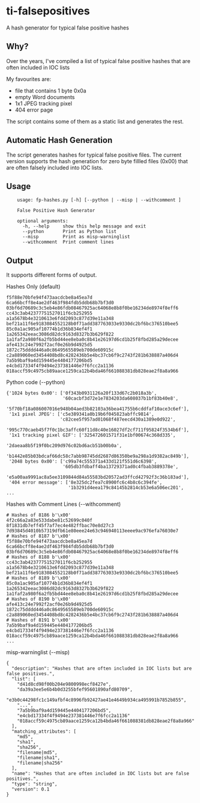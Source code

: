 # ti-falsepositives
A hash generator for typical false positive hashes

## Why?

Over the years, I've compiled a list of typical false positive hashes that are often included in IOC lists 

My favourites are: 
- file that contains 1 byte 0x0a 
- empty Word documents 
- 1x1 JPEG tracking pixel
- 404 error page

The script contains some of them as a static list and generates the rest.

## Automatic Hash Generation

The script generates hashes for typical false positive files. The current version supports the hash generation for zero byte fillled files (0x00) that are often falsely included into IOC lists.

## Usage

```
    usage: fp-hashes.py [-h] [--python | --misp | --withcomment ]

    False Positive Hash Generator

    optional arguments:
      -h, --help     show this help message and exit
      --python       Print as Python list
      --misp         Print as misp-warninglist
      --withcomment  Print comment lines
```

## Output

It supports different forms of output.

Hashes Only (default)
```
f5f88e70bfe94f473aacdcbe8a45ea7d
6ca66bcff8e4ae2df463f984fdb5ddb68b7bf3d0
03bf6d70689c3c5eb4e86fdb08467925ac64068e8b8f0be16234de8974f8eff6
cc43c3ab42377751527011f6cb252955
a1a5678b4e3210613e6fdd2093c877d39e11a348
bef21a11f6e9183084552128b0f71add387763033e9330dc2bf6bc376510bee5
85c0a1ac905af10774b1d36b834ef4f1
1a265342eeac3086d82dc9163d8327b3b629f822
1a1faf2a980f6a2fb5bd44ee8eba0c8b41e26197d6cd1b25f8fbd285a29decee
afe413c24e7992f2acf0e26b9d4925d5
1872c75dddd446a0c8649565589eb700de60915c
c2a889060ed3454408bd8c4282436b5e4bc37cb6f9c2743f281b638887a406d4
7a5b9baf9a4d159445e4404177206bd5
e4cbd17334f4f9494e237381446e7f6fcc2a1136
018accf59c4975cb89aace1259ca12b4bda46f661088381db828eae2f8a8a966
```

Python code (--python)
```
{'1024 bytes 0x00': ['0f343b0931126a20f133d67c2b018a3b',
                     '60cacbf3d72e1e7834203da608037b1bf83b40e8',
                     '5f70bf18a086007016e948b04aed3b82103a36bea41755b6cddfaf10ace3c6ef'],
 '1x1 pixel JPEG': ['c5e389341a0b19b6f045823abffc9814',
                    'c82cee5f957ad01068f487eecd430a1389e0d922',
                    '995c770caeb45f7f0c1bc3affc60f11d8c40e16027df2cf711f95824f3534b6f'],
 '1x1 tracking pixel GIF': ['325472601571f31e1bf00674c368d335',
                            '2daeaa8b5f19f0bc209d976c02bd6acb51b00b0a',
                            'b1442e85b03bdcaf66dc58c7abb98745dd2687d86350be9a298a1d9382ac849b'],
 '2048 bytes 0x00': ['c99a74c555371a433d121f551d6c6398',
                     '605db3fdbaff4ba13729371ad0c4fbab3889378e',
                     'e5a00aa9991ac8a5ee3109844d84a55583bd20572ad3ffcd42792f3c36b183ad'],
 '404 error message': ['8e325dc2fea7c8900fc6c4b8c6c394fe',
                       '1b3291d4eea179c84145b2814cb53e6a506ec201',
...
```

Hashes with Comment Lines (--withcomment)
```
# Hashes of 8186 b'\x00'
4f2c66a2a83e533dabe81c52699c040f
8f1831db7eff45f7af7ec4e482ffbac70e8d27c3
7d93845d4010b57319dfb61e80eee24e63c946940113eeee9ac976efa76030e7
# Hashes of 8187 b'\x00'
f5f88e70bfe94f473aacdcbe8a45ea7d
6ca66bcff8e4ae2df463f984fdb5ddb68b7bf3d0
03bf6d70689c3c5eb4e86fdb08467925ac64068e8b8f0be16234de8974f8eff6
# Hashes of 8188 b'\x00'
cc43c3ab42377751527011f6cb252955
a1a5678b4e3210613e6fdd2093c877d39e11a348
bef21a11f6e9183084552128b0f71add387763033e9330dc2bf6bc376510bee5
# Hashes of 8189 b'\x00'
85c0a1ac905af10774b1d36b834ef4f1
1a265342eeac3086d82dc9163d8327b3b629f822
1a1faf2a980f6a2fb5bd44ee8eba0c8b41e26197d6cd1b25f8fbd285a29decee
# Hashes of 8190 b'\x00'
afe413c24e7992f2acf0e26b9d4925d5
1872c75dddd446a0c8649565589eb700de60915c
c2a889060ed3454408bd8c4282436b5e4bc37cb6f9c2743f281b638887a406d4
# Hashes of 8191 b'\x00'
7a5b9baf9a4d159445e4404177206bd5
e4cbd17334f4f9494e237381446e7f6fcc2a1136
018accf59c4975cb89aace1259ca12b4bda46f661088381db828eae2f8a8a966
...
```


misp-warninglist (--misp)
```
{
  "description": "Hashes that are often included in IOC lists but are false positives.",
  "list": [
    "d41d8cd98f00b204e9800998ecf8427e",
    "da39a3ee5e6b4b0d3255bfef95601890afd80709",
    "e3b0c44298fc1c149afbf4c8996fb92427ae41e4649b934ca495991b7852b855",
    "...",
    "7a5b9baf9a4d159445e4404177206bd5",
    "e4cbd17334f4f9494e237381446e7f6fcc2a1136"
    "018accf59c4975cb89aace1259ca12b4bda46f661088381db828eae2f8a8a966"
  ],
  "matching_attributes": [
    "md5",
    "sha1",
    "sha256",
    "filename|md5",
    "filename|sha1",
    "filename|sha256"
  ],
  "name": "Hashes that are often included in IOC lists but are false positives.",
  "type": "string",
  "version": 0.1
}
```
